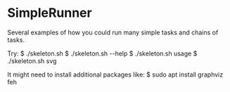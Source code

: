 # SimpleRunner
Several examples of how you could run many simple tasks and chains of tasks.

Try:
  $ ./skeleton.sh
  $ ./skeleton.sh --help
  $ ./skeleton.sh usage
  $ ./skeleton.sh svg

It might need to install additional packages like:
$ sudo apt install graphviz feh

